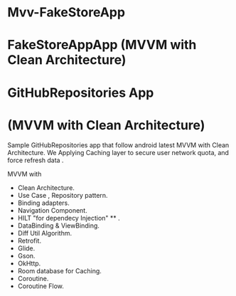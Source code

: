 # Mvv-FakeStoreApp
# FakeStoreAppApp  (MVVM with Clean Architecture)
# GitHubRepositories App
# (MVVM with Clean Architecture)

Sample GitHubRepositories app that follow android latest MVVM with Clean Architecture.
We Applying Caching layer to secure user network quota, and force refresh data .

MVVM with 
 - Clean Architecture.
 - Use Case , Repository pattern.
 - Binding adapters.
 - Navigation Component.
 - HILT "for dependecy Injection" ** .
 - DataBinding & ViewBinding.
 - Diff Util Algorithm.
 - Retrofit.
 - Glide.
 - Gson.
 - OkHttp.
 - Room database for Caching.
 - Coroutine.
 - Coroutine Flow.


